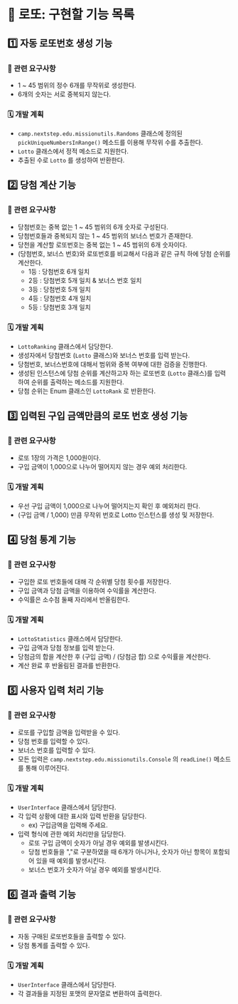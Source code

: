 # 🏃 로또: 구현할 기능 목록



## :one: 자동 로또번호 생성 기능

### 📃 관련 요구사항

- 1 ~ 45 범위의 정수 6개를 무작위로 생성한다.
- 6개의 숫자는 서로 중복되지 않는다.



### 🗓️ 개발 계획

- `camp.nextstep.edu.missionutils.Randoms` 클래스에 정의된 `pickUniqueNumbersInRange()` 메소드를 이용해 무작위 수를 추출한다.
- `Lotto` 클래스에서 정적 메소드로 지원한다.
- 추출된 수로  `Lotto` 를 생성하여 반환한다.





## :two: 당첨 계산 기능

### 📃 관련 요구사항

- 당첨번호는 중복 없는 1 ~ 45 범위의 6개 숫자로 구성된다.
- 당첨번호들과 중복되지 않는 1 ~ 45 범위의 보너스 번호가 존재한다.
- 당천을 계산할 로또번호는 중복 없는 1 ~ 45 범위의 6개 숫자이다.
- (당첨번호, 보너스 번호)와 로또번호를 비교해서 다음과 같은 규칙 하에 당첨 순위를 계산한다.
  - 1등 : 당첨번호 6개 일치
  - 2등 : 당첨번호 5개 일치 & 보너스 번호 일치
  - 3등 : 당첨번호 5개 일치
  - 4등 : 당첨번호 4개 일치
  - 5등 : 당첨번호 3개 일치




### 🗓️ 개발 계획

- `LottoRanking` 클래스에서 담당한다.
- 생성자에서 당첨번호 (`Lotto` 클래스)와 보너스 번호를 입력 받는다.
- 당첨번호, 보너스번호에 대해서 범위와 중복 여부에 대한 검증을 진행한다.
- 생성된 인스턴스에 당첨 순위를 계산하고자 하는 로또번호 (`Lotto` 클래스)를 입력하여 순위를 출력하는 메소드를 지원한다.
- 당첨 순위는 Enum 클래스인  `LottoRank` 로 반환한다.





## :three: 입력된 구입 금액만큼의 로또 번호 생성 기능

### 📃 관련 요구사항

- 로또 1장의 가격은 1,000원이다.
- 구입 금액이 1,000으로 나누어 떨어지지 않는 경우 예외 처리한다.



### 🗓️ 개발 계획

- 우선 구입 금액이 1,000으로 나누어 떨어지는지 확인 후 예외처리 한다.
- (구입 금액 / 1,000) 만큼 무작위 번호로 Lotto 인스턴스를 생성 및 저장한다.





## :four: 당첨 통계 기능

### 📃 관련 요구사항

- 구입한 로또 번호들에 대해 각 순위별 당첨 횟수를 저장한다.
- 구입 금액과 당첨 금액을 이용하여 수익률을 계산한다.
- 수익률은 소수점 둘째 자리에서 반올림한다.



### 🗓️ 개발 계획

- `LottoStatistics` 클래스에서 담당한다.
- 구입 금액과 당첨 정보를 입력 받는다.
- 당첨금의 합을 계산한 후 (구입 금액) / (당첨금 합) 으로 수익률을 계산한다.
- 계산 완료 후 반올림된 결과를 반환한다.





## :five: 사용자 입력 처리 기능

### 📃 관련 요구사항

- 로또를 구입할 금액을 입력받을 수 있다.
- 당첨 번호를 입력할 수 있다.
- 보너스 번호를 입력할 수 있다.
- 모든 입력은 `camp.nextstep.edu.missionutils.Console` 의 `readLine()` 메소드를 통해 이루어진다.



### 🗓️ 개발 계획

- `UserInterface` 클래스에서 담당한다.
- 각 입력 상황에 대한 표시와 입력 반환을 담당한다.
  - ex) 구입금액을 입력해 주세요.
- 입력 형식에 관한 예외 처리만을 담당한다.
  - 로또 구입 금액이 숫자가 아닐 경우 예외를 발생시킨다.
  - 당첨 번호들을 ","로 구분하였을 때 6개가 아니거나, 숫자가 아닌 항목이 포함되어 있을 때 예외를 발생시킨다.
  - 보너스 번호가 숫자가 아닐 경우 예외를 발생시킨다.





## :six: 결과 출력 기능

### 📃 관련 요구사항

- 자동 구매된 로또번호들을 출력할 수 있다.
- 당첨 통계를 출력할 수 있다.



### 🗓️ 개발 계획

- `UserInterface` 클래스에서 담당한다.
- 각 결과들을 지정된 포맷의 문자열로 변환하여 출력한다.